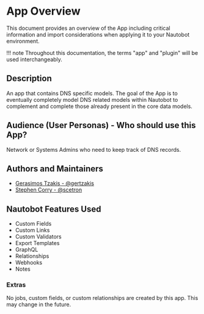 # App Overview

This document provides an overview of the App including critical information and import considerations when applying it to your Nautobot environment.

!!! note
    Throughout this documentation, the terms "app" and "plugin" will be used interchangeably.

## Description

An app that contains DNS specific models. The goal of the App is to eventually completely model DNS related models within Nautobot to complement and complete those already present in the core data models.

## Audience (User Personas) - Who should use this App?

Network or Systems Admins who need to keep track of DNS records.

## Authors and Maintainers

- [Gerasimos Tzakis - @gertzakis](https://github.com/gertzakis)
- [Stephen Corry - @scetron](https://github.com/scetron)

## Nautobot Features Used

- Custom Fields
- Custom Links
- Custom Validators
- Export Templates
- GraphQL
- Relationships
- Webhooks
- Notes

### Extras

No jobs, custom fields, or custom relationships are created by this app. This may change in the future.
